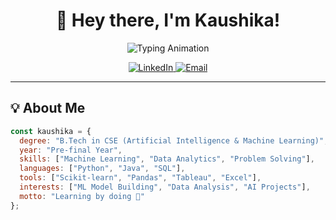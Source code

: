 <div align="center">
  
  # 👋 Hey there, I'm Kaushika!
  
  <img src="https://readme-typing-svg.herokuapp.com?font=Fira+Code&size=25&duration=3000&pause=1000&color=00B386&center=true&vCenter=true&width=700&lines=Pre-Final+Year+CSE+(AIML)+Student;Machine+Learning+%7C+Java+%7C+Python+%7C+SQL;Building+ML+Projects+%7C+Exploring+Data+Science;Learning+%26+Leveling+Up+Every+Day" alt="Typing Animation" />
  
  <p>
  <a href="https://www.linkedin.com/in/kaushika-yj/">
    <img alt="LinkedIn" src="https://img.shields.io/badge/LinkedIn-Connect-blue?style=for-the-badge&logo=linkedin&labelColor=blue">
  </a>
  <a href="mailto:kaushikayj@gmail.com">
    <img alt="Email" src="https://img.shields.io/badge/Email-Contact-red?style=for-the-badge&logo=gmail&logoColor=white&labelColor=red">
  </a>
</p>

</div>

---

## 💡 About Me

```javascript
const kaushika = {
  degree: "B.Tech in CSE (Artificial Intelligence & Machine Learning)",
  year: "Pre-final Year",
  skills: ["Machine Learning", "Data Analytics", "Problem Solving"],
  languages: ["Python", "Java", "SQL"],
  tools: ["Scikit-learn", "Pandas", "Tableau", "Excel"],
  interests: ["ML Model Building", "Data Analysis", "AI Projects"],
  motto: "Learning by doing 🚀"
};




